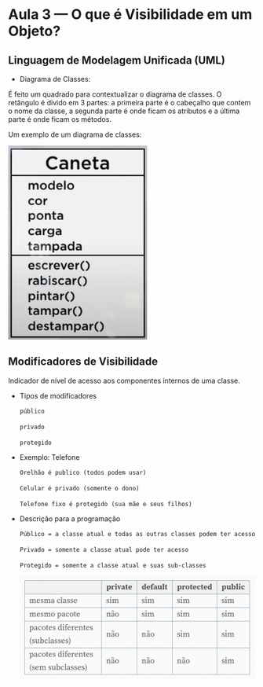 # **Aula 3 — O que é Visibilidade em um Objeto?**

  ## **Linguagem de Modelagem Unificada (UML)**

- Diagrama de Classes:

É feito um quadrado para contextualizar o diagrama de classes. O retângulo é divido em 3 partes: a primeira parte é o cabeçalho que contem o nome da classe, a segunda parte é onde ficam os atributos e a última parte é onde ficam os métodos.

Um exemplo de um diagrama de classes:

![Alt ou título da imagem](../Assets/DiagramaDeClasses.png)
## Modificadores de Visibilidade

Indicador de nível de acesso aos componentes internos de uma classe.

- Tipos de modificadores

      público
    
      privado
    
      protegido


- Exemplo: Telefone

      Orelhão é publico (todos podem usar)
    
      Celular é privado (somente o dono)
    
      Telefone fixo é protegido (sua mãe e seus filhos)


- Descrição para a programação

      Público = a classe atual e todas as outras classes podem ter acesso
    
      Privado = somente a classe atual pode ter acesso
    
      Protegido = somente a classe atual e suas sub-classes

    ![Alt ou título da imagem](../Assets/ModificadoresVisibilidade.png)